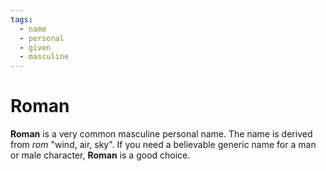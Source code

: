 ```yaml
---
tags:
  - name
  - personal
  - given
  - masculine
---
```

# Roman

**Roman** is a very common masculine personal name. The name is derived from *rom* "wind, air, sky". If you need a believable generic name for a man or male character, **Roman** is a good choice.